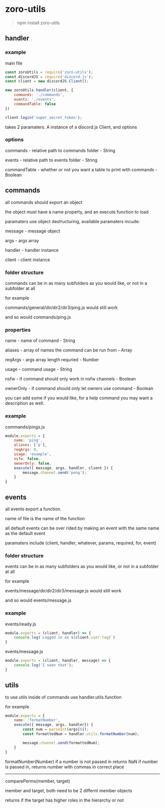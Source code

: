 # zoro-utils
> npm install zoro-utils

## handler

### example

main file
```js
const zoroUtils = require('zoro-utils');
const discordJS = require('discord.js');
const client = new discordJS.Client();

new zoroUtils.handler(client, {
    commands: './commands',
    events: './events',
    commandTable: false
})

client.login('super_secret_token');
```

takes 2 paramaters. A instance of a discord.js Client, and options

### options

commands - relative path to commands folder - String

events - relative path to events folder - String

commandTable - whether or not you want a table to print with commands - Boolean

## commands

all commands should export an object

the object must have a name property, and an execute function to load

paramaters use object destructuring, available paramaters incude:

message - message object

args - args array

handler - handler instance

client - client instance

### folder structure
commands can be in as many subfolders as you would like, or not in a subfolder at all

for example

commands/general/dir/dir2/dir3/ping.js would still work

and so would commands/ping.js

### properties
name - name of command - String

aliases - array of names the command can be run from - Array

reqArgs - args array length requried - Number

usage - command usage - String

nsfw - if command should only work in nsfw channels - Boolean

ownerOnly - if command should only let owners use command - Boolean


you can add some if you would like, for a help command you may want a description as well.

### example

commands/pings.js

```js
module.exports = {
    name: 'ping',
    aliases: ['p'],
    reqArgs: 0,
    usage: 'example',
    nsfw: false,
    ownerOnly: false,
    execute({ message, args, handler, client }) {
        message.channel.send('pong');
    }
}
```

## events

all events export a function.

name of file is the name of the function

all default events can be over rided by making an event with the same name as the default event

paramaters include (client, handler, whatever, params, required, for, event)

### folder structure

events can be in as many subfolders as you would like, or not in a subfolder at all

for example

events/message/dir/dir2/dir3/message.js would still work

and so would events/message.js

### example

events/ready.js

```js
module.exports = (client, handler) => {
    console.log(`Logged in as ${client.user.tag}`)
}
```

events/message.js

```js
module.exports = (client, handler, message) => {
    console.log('I seen that');
} 
```

## utils

to use utils inside of commands use handler.utils.function

for example
```js
module.exports = {
    name: 'formatNumber',
    execute({ message, args, handler}) {
        const num = parseInt(args[0]);
        const formattedNum = handler.utils.formatNumber(num);

        message.channel.send(formattedNum);
    }
}
```

formatNumber(Number)
if a number is not passed in returns NaN
if number is passed in, returns number with commas in correct place

___

comparePerms(member, target)

member and target, both need to be 2 differnt member objects

returns if the target has higher roles in the hierarchy or not

